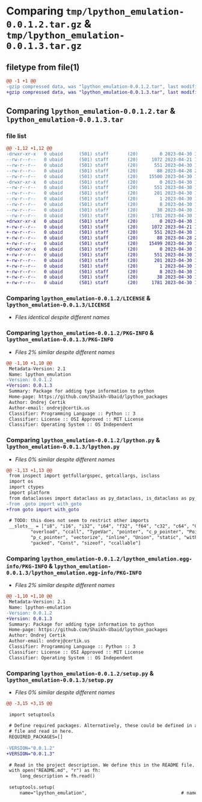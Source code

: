 # Comparing `tmp/lpython_emulation-0.0.1.2.tar.gz` & `tmp/lpython_emulation-0.0.1.3.tar.gz`

## filetype from file(1)

```diff
@@ -1 +1 @@
-gzip compressed data, was "lpython_emulation-0.0.1.2.tar", last modified: Sun Apr 30 17:11:37 2023, max compression
+gzip compressed data, was "lpython_emulation-0.0.1.3.tar", last modified: Sun Apr 30 17:17:19 2023, max compression
```

## Comparing `lpython_emulation-0.0.1.2.tar` & `lpython_emulation-0.0.1.3.tar`

### file list

```diff
@@ -1,12 +1,12 @@
-drwxr-xr-x   0 ubaid      (501) staff       (20)        0 2023-04-30 17:11:37.525072 lpython_emulation-0.0.1.2/
--rw-r--r--   0 ubaid      (501) staff       (20)     1072 2023-04-21 16:22:30.000000 lpython_emulation-0.0.1.2/LICENSE
--rw-r--r--   0 ubaid      (501) staff       (20)      551 2023-04-30 17:11:37.524948 lpython_emulation-0.0.1.2/PKG-INFO
--rw-r--r--   0 ubaid      (501) staff       (20)       88 2023-04-28 22:01:10.000000 lpython_emulation-0.0.1.2/README.md
--rw-r--r--   0 ubaid      (501) staff       (20)    15500 2023-04-30 17:09:04.000000 lpython_emulation-0.0.1.2/lpython.py
-drwxr-xr-x   0 ubaid      (501) staff       (20)        0 2023-04-30 17:11:37.524771 lpython_emulation-0.0.1.2/lpython_emulation.egg-info/
--rw-r--r--   0 ubaid      (501) staff       (20)      551 2023-04-30 17:11:37.000000 lpython_emulation-0.0.1.2/lpython_emulation.egg-info/PKG-INFO
--rw-r--r--   0 ubaid      (501) staff       (20)      201 2023-04-30 17:11:37.000000 lpython_emulation-0.0.1.2/lpython_emulation.egg-info/SOURCES.txt
--rw-r--r--   0 ubaid      (501) staff       (20)        1 2023-04-30 17:11:37.000000 lpython_emulation-0.0.1.2/lpython_emulation.egg-info/dependency_links.txt
--rw-r--r--   0 ubaid      (501) staff       (20)        8 2023-04-30 17:11:37.000000 lpython_emulation-0.0.1.2/lpython_emulation.egg-info/top_level.txt
--rw-r--r--   0 ubaid      (501) staff       (20)       38 2023-04-30 17:11:37.525107 lpython_emulation-0.0.1.2/setup.cfg
--rw-r--r--   0 ubaid      (501) staff       (20)     1781 2023-04-30 17:09:42.000000 lpython_emulation-0.0.1.2/setup.py
+drwxr-xr-x   0 ubaid      (501) staff       (20)        0 2023-04-30 17:17:19.719153 lpython_emulation-0.0.1.3/
+-rw-r--r--   0 ubaid      (501) staff       (20)     1072 2023-04-21 16:22:30.000000 lpython_emulation-0.0.1.3/LICENSE
+-rw-r--r--   0 ubaid      (501) staff       (20)      551 2023-04-30 17:17:19.719018 lpython_emulation-0.0.1.3/PKG-INFO
+-rw-r--r--   0 ubaid      (501) staff       (20)       88 2023-04-28 22:01:10.000000 lpython_emulation-0.0.1.3/README.md
+-rw-r--r--   0 ubaid      (501) staff       (20)    15499 2023-04-30 17:14:24.000000 lpython_emulation-0.0.1.3/lpython.py
+drwxr-xr-x   0 ubaid      (501) staff       (20)        0 2023-04-30 17:17:19.718840 lpython_emulation-0.0.1.3/lpython_emulation.egg-info/
+-rw-r--r--   0 ubaid      (501) staff       (20)      551 2023-04-30 17:17:19.000000 lpython_emulation-0.0.1.3/lpython_emulation.egg-info/PKG-INFO
+-rw-r--r--   0 ubaid      (501) staff       (20)      201 2023-04-30 17:17:19.000000 lpython_emulation-0.0.1.3/lpython_emulation.egg-info/SOURCES.txt
+-rw-r--r--   0 ubaid      (501) staff       (20)        1 2023-04-30 17:17:19.000000 lpython_emulation-0.0.1.3/lpython_emulation.egg-info/dependency_links.txt
+-rw-r--r--   0 ubaid      (501) staff       (20)        8 2023-04-30 17:17:19.000000 lpython_emulation-0.0.1.3/lpython_emulation.egg-info/top_level.txt
+-rw-r--r--   0 ubaid      (501) staff       (20)       38 2023-04-30 17:17:19.719188 lpython_emulation-0.0.1.3/setup.cfg
+-rw-r--r--   0 ubaid      (501) staff       (20)     1781 2023-04-30 17:17:09.000000 lpython_emulation-0.0.1.3/setup.py
```

### Comparing `lpython_emulation-0.0.1.2/LICENSE` & `lpython_emulation-0.0.1.3/LICENSE`

 * *Files identical despite different names*

### Comparing `lpython_emulation-0.0.1.2/PKG-INFO` & `lpython_emulation-0.0.1.3/PKG-INFO`

 * *Files 2% similar despite different names*

```diff
@@ -1,10 +1,10 @@
 Metadata-Version: 2.1
 Name: lpython_emulation
-Version: 0.0.1.2
+Version: 0.0.1.3
 Summary: Package for adding type information to python
 Home-page: https://github.com/Shaikh-Ubaid/lpython_packages
 Author: Ondrej Certik
 Author-email: ondrej@certik.us
 Classifier: Programming Language :: Python :: 3
 Classifier: License :: OSI Approved :: MIT License
 Classifier: Operating System :: OS Independent
```

### Comparing `lpython_emulation-0.0.1.2/lpython.py` & `lpython_emulation-0.0.1.3/lpython.py`

 * *Files 0% similar despite different names*

```diff
@@ -1,13 +1,13 @@
 from inspect import getfullargspec, getcallargs, isclass
 import os
 import ctypes
 import platform
 from dataclasses import dataclass as py_dataclass, is_dataclass as py_is_dataclass
-from .goto import with_goto
+from goto import with_goto
 
 # TODO: this does not seem to restrict other imports
 __slots__ = ["i8", "i16", "i32", "i64", "f32", "f64", "c32", "c64", "CPtr",
         "overload", "ccall", "TypeVar", "pointer", "c_p_pointer", "Pointer",
         "p_c_pointer", "vectorize", "inline", "Union", "static", "with_goto",
         "packed", "Const", "sizeof", "ccallable"]
```

### Comparing `lpython_emulation-0.0.1.2/lpython_emulation.egg-info/PKG-INFO` & `lpython_emulation-0.0.1.3/lpython_emulation.egg-info/PKG-INFO`

 * *Files 2% similar despite different names*

```diff
@@ -1,10 +1,10 @@
 Metadata-Version: 2.1
 Name: lpython-emulation
-Version: 0.0.1.2
+Version: 0.0.1.3
 Summary: Package for adding type information to python
 Home-page: https://github.com/Shaikh-Ubaid/lpython_packages
 Author: Ondrej Certik
 Author-email: ondrej@certik.us
 Classifier: Programming Language :: Python :: 3
 Classifier: License :: OSI Approved :: MIT License
 Classifier: Operating System :: OS Independent
```

### Comparing `lpython_emulation-0.0.1.2/setup.py` & `lpython_emulation-0.0.1.3/setup.py`

 * *Files 0% similar despite different names*

```diff
@@ -3,15 +3,15 @@
 
 import setuptools
 
 # Define required packages. Alternatively, these could be defined in a separate
 # file and read in here.
 REQUIRED_PACKAGES=[]
 
-VERSION="0.0.1.2"
+VERSION="0.0.1.3"
 
 # Read in the project description. We define this in the README file.
 with open("README.md", "r") as fh:
     long_description = fh.read()
 
 setuptools.setup(
     name="lpython_emulation",                                   # name of project
```

